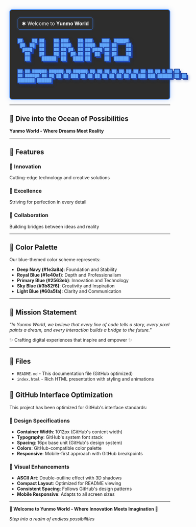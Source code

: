 <div style="background-color: #2d2d2d; padding: 24px; border-radius: 8px; margin: 16px 0; border: 2px solid #3b82f6; box-shadow: 0 0 16px rgba(59, 130, 246, 0.3);">

<div style="color: #ffffff; font-size: 1.1em; text-align: left; margin-bottom: 16px; border: 1px solid #3b82f6; padding: 8px 12px; border-radius: 6px; display: inline-block; box-shadow: 0 0 8px rgba(59, 130, 246, 0.2);">
✱ Welcome to <strong>Yunmo World</strong>
</div>

<div style="color: #60a5fa; font-family: 'Courier New', monospace; font-size: 0.9em; line-height: 1.1; text-align: left; white-space: pre; text-shadow: -1px -1px 0px #1e3a8a, 1px -1px 0px #1e3a8a, -1px 1px 0px #1e3a8a, 1px 1px 0px #1e3a8a, -2px -2px 0px #1e40af, 2px -2px 0px #1e40af, -2px 2px 0px #1e40af, 2px 2px 0px #1e40af, 3px 3px 0px #2563eb, 4px 4px 0px #1e40af, 5px 5px 0px #1e3a8a, 6px 6px 10px rgba(30, 58, 138, 0.5);">
██    ██ ██    ██ ███    ██ ███    ███  ██████
 ██  ██  ██    ██ ████   ██ ████  ████ ██    ██
  ████   ██    ██ ██ ██  ██ ██ ████ ██ ██    ██
   ██    ██    ██ ██  ██ ██ ██  ██  ██ ██    ██
   ██     ██████  ██   ████ ██      ██  ██████

██     ██  ██████  ██████  ██      ██████
██     ██ ██    ██ ██   ██ ██      ██   ██
██  █  ██ ██    ██ ██████  ██      ██   ██
██ ███ ██ ██    ██ ██   ██ ██      ██   ██
 ███ ███   ██████  ██   ██ ███████ ██████
</div>

</div>

---

## 🌊 Dive into the Ocean of Possibilities

**Yunmo World - Where Dreams Meet Reality**

---

## 🎨 Features

### 🚀 Innovation
Cutting-edge technology and creative solutions

### 🌟 Excellence
Striving for perfection in every detail

### 🤝 Collaboration
Building bridges between ideas and reality

---

## 🌈 Color Palette

Our blue-themed color scheme represents:
- **Deep Navy (#1e3a8a)**: Foundation and Stability
- **Royal Blue (#1e40af)**: Depth and Professionalism
- **Primary Blue (#2563eb)**: Innovation and Technology
- **Sky Blue (#3b82f6)**: Creativity and Inspiration
- **Light Blue (#60a5fa)**: Clarity and Communication

---

## 🎯 Mission Statement

*"In Yunmo World, we believe that every line of code tells a story, every pixel paints a dream, and every interaction builds a bridge to the future."*

✨ Crafting digital experiences that inspire and empower ✨

---

## 📁 Files

- `README.md` - This documentation file (GitHub optimized)
- `index.html` - Rich HTML presentation with styling and animations

## 🔧 GitHub Interface Optimization

This project has been optimized for GitHub's interface standards:

### 📐 Design Specifications
- **Container Width**: 1012px (GitHub's content width)
- **Typography**: GitHub's system font stack
- **Spacing**: 16px base unit (GitHub's design system)
- **Colors**: GitHub-compatible color palette
- **Responsive**: Mobile-first approach with GitHub breakpoints

### 🎨 Visual Enhancements
- **ASCII Art**: Double-outline effect with 3D shadows
- **Compact Layout**: Optimized for README viewing
- **Consistent Spacing**: Follows GitHub's design patterns
- **Mobile Responsive**: Adapts to all screen sizes

---

**🌟 Welcome to Yunmo World - Where Innovation Meets Imagination 🌟**

*Step into a realm of endless possibilities*
